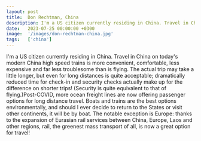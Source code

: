 ```yaml
---
layout: post
title:  Don Rechtman, China
description: I'm a US citizen currently residing in China. Travel in China on today's modern China high speed trains is more convenient, comfortable, less expensiv...
date:   2023-07-25 00:00:00 +0300
image:  '/images/don-rechtman-china.jpg'
tags:   ['china']
---
```

I'm a US citizen currently residing in China. Travel in China on today's modern China high speed trains is more convenient, comfortable, less expensive and far less troublesome than is flying. The actual trip may take a little longer, but even for long distances is quite acceptable; dramatically reduced time for check-in and security checks actually make up for the difference on shorter trips! (Security is quite equivalent to that of flying.)Post-COVID, more ocean freight lines are now offering passenger options for long distance travel. Boats and trains are the best options environmentally, and should I ever decide to return to the States or visit other continents, it will be by boat. The notable exception is Europe: thanks to the expansion of Eurasian rail services between China, Europe, Laos and other regions, rail, the greenest mass transport of all, is now a great option for travel!

